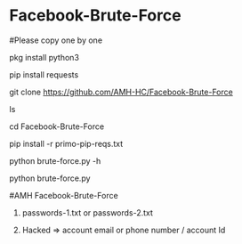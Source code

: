 # Facebook-Brute-Force


#Please copy one by one 


pkg install python3


pip install requests


git clone https://github.com/AMH-HC/Facebook-Brute-Force


ls


cd Facebook-Brute-Force


pip install -r primo-pip-reqs.txt


python brute-force.py -h


python brute-force.py



#AMH Facebook-Brute-Force 

1. passwords-1.txt or passwords-2.txt

2. Hacked => account email or phone number / account Id 
